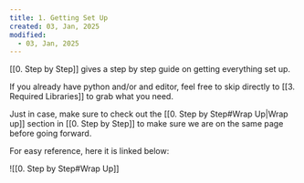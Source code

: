 ```yaml
---
title: 1. Getting Set Up
created: 03, Jan, 2025
modified:
  - 03, Jan, 2025
---
```


[[0. Step by Step]] gives a step by step guide on getting everything set up.

If you already have python and/or and editor, feel free to skip directly to [[3. Required Libraries]] to grab what you need.

Just in case, make sure to check out the [[0. Step by Step#Wrap Up|Wrap up]] section in [[0. Step by Step]] to make sure we are on the same page before going forward.

For easy reference, here it is linked below:

![[0. Step by Step#Wrap Up]]

